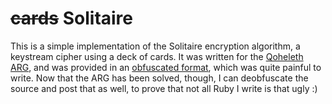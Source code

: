 # ~~cards~~ Solitaire

This is a simple implementation of the Solitaire encryption algorithm, a keystream cipher using a deck of cards. It was written for the [Qoheleth ARG](http://post-self.io/entry/qoheleth-1), and was provided in an [obfuscated format](https://gist.github.com/but-death-must/0fedcbbb5e9839936ce799ece39fcd49), which was quite painful to write. Now that the ARG has been solved, though, I can deobfuscate the source and post that as well, to prove that not all Ruby I write is that ugly :)
